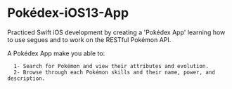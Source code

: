 # Pokédex-iOS13-App
Practiced Swift iOS development by creating a 'Pokédex App' learning how to use segues and to work on the RESTful Pokémon API.

A Pokédex App make you able to:

      1- Search for Pokémon and view their attributes and evolution.
      2- Browse through each Pokémon skills and their name, power, and description.
